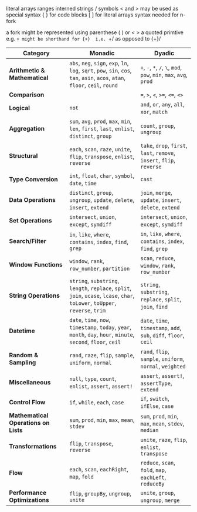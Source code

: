 literal arrays
ranges
interned strings / symbols
< and > may be used as special syntax
{ } for code blocks
[ ] for literal arrays
syntax needed for n-fork

a fork might be represented using parenthese ( ) or < >
a quoted primtive e.g. `+ might be shorthand for {+} 
i.e. `+/ as opposed to {+}/

| **Category**                         | **Monadic**                                                                                                                    | **Dyadic**                                                             |
| ------------------------------------ | ------------------------------------------------------------------------------------------------------------------------------ | ---------------------------------------------------------------------- |
| **Arithmetic & Mathematical**        | `abs`, `neg`, `sign`, `exp`, `ln`, `log`, `sqrt`, `pow`, `sin`, `cos`, `tan`, `asin`, `acos`, `atan`, `floor`, `ceil`, `round` | `+`, `-`, `*`, `/`, `\`, `mod`, `pow`, `min`, `max`, `avg`, `prod`     |
| **Comparison**                       |                                                                                                                                | `=`, `>`, `<`, `>=`, `<=`, `<>`                                        |
| **Logical**                          | `not`                                                                                                                          | `and`, `or`, `any`, `all`, `xor`, `match`                              |
| **Aggregation**                      | `sum`, `avg`, `prod`, `max`, `min`, `len`, `first`, `last`, `enlist`, `distinct`, `group`                                      | `count`, `group`, `ungroup`                                            |
| **Structural**                       | `each`, `scan`, `raze`, `unite`, `flip`, `transpose`, `enlist`, `reverse`                                                      | `take`, `drop`, `first`, `last`, `remove`, `insert`, `flip`, `reverse` |
| **Type Conversion**                  | `int`, `float`, `char`, `symbol`, `date`, `time`                                                                               | `cast`                                                                 |
| **Data Operations**                  | `distinct`, `group`, `ungroup`, `update`, `delete`, `insert`, `extend`                                                         | `join`, `merge`, `update`, `insert`, `delete`, `extend`                |
| **Set Operations**                   | `intersect`, `union`, `except`, `symdiff`                                                                                      | `intersect`, `union`, `except`, `symdiff`                              |
| **Search/Filter**                    | `in`, `like`, `where`, `contains`, `index`, `find`, `grep`                                                                     | `in`, `like`, `where`, `contains`, `index`, `find`, `grep`             |
| **Window Functions**                 | `window`, `rank`, `row_number`, `partition`                                                                                    | `scan`, `reduce`, `window`, `rank`, `row_number`                       |
| **String Operations**                | `string`, `substring`, `length`, `replace`, `split`, `join`, `ucase`, `lcase`, `char`, `toLower`, `toUpper`, `reverse`, `trim` | `string`, `substring`, `replace`, `split`, `join`, `find`              |
| **Datetime**                         | `date`, `time`, `now`, `timestamp`, `today`, `year`, `month`, `day`, `hour`, `minute`, `second`, `floor`, `ceil`               | `date`, `time`, `timestamp`, `add`, `sub`, `diff`, `floor`, `ceil`     |
| **Random & Sampling**                | `rand`, `raze`, `flip`, `sample`, `uniform`, `normal`                                                                          | `rand`, `flip`, `sample`, `uniform`, `normal`, `weighted`              |
| **Miscellaneous**                    | `null`, `type`, `count`, `enlist`, `assert`, `assert!`                                                                         | `assert`, `assert!`, `assertType`, `extend`                            |
| **Control Flow**                     | `if`, `while`, `each`, `case`                                                                                                  | `if`, `switch`, `ifElse`, `case`                                       |
| **Mathematical Operations on Lists** | `sum`, `prod`, `min`, `max`, `mean`, `stdev`                                                                                   | `sum`, `prod`, `min`, `max`, `mean`, `stdev`, `median`                 |
| **Transformations**                  | `flip`, `transpose`, `reverse`                                                                                                 | `unite`, `raze`, `flip`, `enlist`, `transpose`                         |
| **Flow**                             | `each`, `scan`, `eachRight`, `map`, `fold`                                                                                     | `reduce`, `scan`, `fold`, `map`, `eachLeft`, `reduceBy`                |
| **Performance Optimizations**        | `flip`, `groupBy`, `ungroup`, `unite`                                                                                          | `unite`, `group`, `ungroup`, `merge`                                   |
